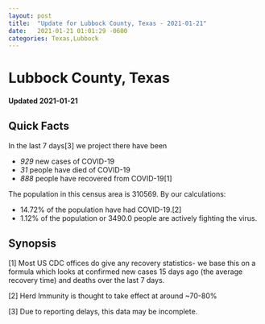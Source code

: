```yaml
---
layout: post
title:  "Update for Lubbock County, Texas - 2021-01-21"
date:   2021-01-21 01:01:29 -0600
categories: Texas,Lubbock
---
```


# Lubbock County, Texas
#### Updated 2021-01-21

## Quick Facts

In the last 7 days[3] we project there have been
- *929* new cases of COVID-19
- *31* people have died of COVID-19
- *888* people have recovered from COVID-19[1]

The population in this census area is 310569. By our calculations:
- 14.72% of the population have had COVID-19.[2]
- 1.12% of the population or 3490.0 people are actively fighting the virus.

## Synopsis




[1] Most US CDC offices do give any recovery statistics- we base this on a formula which looks at confirmed new cases
15 days ago (the average recovery time) and deaths over the last 7 days.

[2] Herd Immunity is thought to take effect at around ~70-80%

[3] Due to reporting delays, this data may be incomplete.
 
    